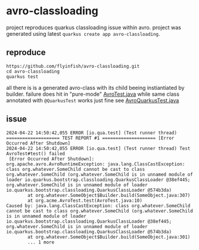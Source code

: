 # avro-classloading

project reproduces quarkus classloading issue within avro. project was generated using latest `quarkus create app avro-classloading`.

## reproduce
```
https://github.com/flyinfish/avro-classloading.git
cd avro-classloading
quarkus test
```

all there is is a generated avro-class with its child beeing instiantiated by builder.
failure does hit in "pure-mode" [AvroTest.java](src%2Ftest%2Fjava%2Forg%2Facme%2FAvroTest.java) while same class annotated with `@QuarkusTest` works just fine see
[AvroQuarkusTest.java](src%2Ftest%2Fjava%2Forg%2Facme%2FAvroQuarkusTest.java)

## issue
```
2024-04-22 14:50:42,055 ERROR [io.qua.test] (Test runner thread) ==================== TEST REPORT #1 ==================== [Error Occurred After Shutdown]
2024-04-22 14:50:42,055 ERROR [io.qua.test] (Test runner thread) Test AvroTest#test() failed 
 [Error Occurred After Shutdown]: org.apache.avro.AvroRuntimeException: java.lang.ClassCastException: class org.whatever.SomeChild cannot be cast to class org.whatever.SomeChild (org.whatever.SomeChild is in unnamed module of loader io.quarkus.bootstrap.classloading.QuarkusClassLoader @38ef445; org.whatever.SomeChild is in unnamed module of loader io.quarkus.bootstrap.classloading.QuarkusClassLoader @574b3da)
        at org.whatever.SomeObject$Builder.build(SomeObject.java:307)
        at org.acme.AvroTest.test(AvroTest.java:10)
Caused by: java.lang.ClassCastException: class org.whatever.SomeChild cannot be cast to class org.whatever.SomeChild (org.whatever.SomeChild is in unnamed module of loader io.quarkus.bootstrap.classloading.QuarkusClassLoader @38ef445; org.whatever.SomeChild is in unnamed module of loader io.quarkus.bootstrap.classloading.QuarkusClassLoader @574b3da)
        at org.whatever.SomeObject$Builder.build(SomeObject.java:301)
        ... 1 more
```
